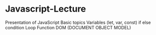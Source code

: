 # Javascript-Lecture
Presentation of JavaScript 
Basic topics 
Variables (let, var, const)
if else condition
Loop
Function
DOM (DOCUMENT OBJECT MODEL)

